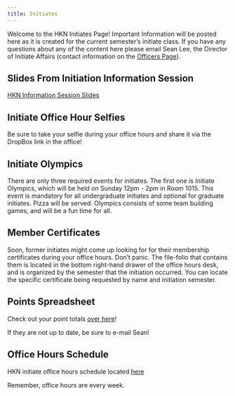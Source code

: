 ```yaml
---
title: Initiates  
---
```


Welcome to the HKN Initiates Page! Important Information will be posted here as it is created for the current semester’s initiate class. If you have any questions about any of the content here please email Sean Lee, the Director of Initiate Affairs (contact information on the [Officers Page](/about#officers)).

Slides From Initiation Information Session
---
[HKN Information Session Slides](https://docs.google.com/presentation/d/1uO1xQD-bhPH4r_jJhhVi8H6b_yWoXy8gFwvVC6BnZU4/edit?usp=sharing)

Initiate Office Hour Selfies
---------------------------
Be sure to take your selfie during your office hours and share it via the DropBox link in the office! 

Initiate Olympics
---
There are only three required events for initiates. The first one is Initiate Olympics, which will be held on Sunday 12pm - 2pm in Room 1015. This event is mandatory for all undergraduate initiates and optional for graduate initiates. Pizza will be served. Olympics consists of some team building games, and will be a fun time for all.

Member Certificates
---
Soon, former initiates might come up looking for for their membership certificates during your office hours. Don’t panic. The file-folio that contains them is located in the bottom right-hand drawer of the office hours desk, and is organized by the semester that the initiation occurred. You can locate the specific certificate being requested by name and initiation semester.

Points Spreadsheet
---
Check out your point totals [over here](https://docs.google.com/spreadsheets/d/1Dfrcpue0QHYq_ilnBaHGSP7jUPqKBLSwgDv86K4yvSs/edit?usp=sharing)!

If they are not up to date, be sure to e-mail Sean!


Office Hours Schedule
---------------------
HKN initiate office hours schedule located [here](https://goo.gl/Qbe7H7)

Remember, office hours are every week.

